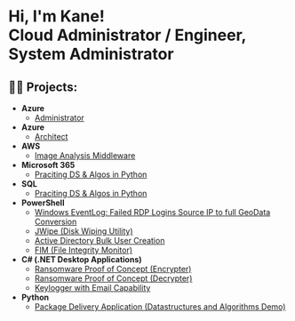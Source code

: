 <h1>Hi, I'm Kane! <br/>Cloud Administrator / Engineer</a>, System Administrator</a></h1>

<h2>👨‍💻 Projects:</h2>

- <b>Azure</b>
  - [Administrator](https://drive.google.com/file/d/1GarwJ-HCAvTHODSrC2v3H5pBuGQJudxd/view?usp=sharing)
- <b>Azure</b>
  - [Architect](https://drive.google.com/file/d/1GZEEwCKrC6poUGEPybLgQY3NBB1Kswfv/view?usp=sharing)
- <b>AWS</b>
  - [Image Analysis Middleware](https://github.com/joshmadakor1/4chan-Image-Analysis-Middleware-C964) <b><i></b></i>
- <b>Microsoft 365</b>
  - [Praciting DS & Algos in Python](https://github.com/joshmadakor1/Algorithms-Practice)
- <b>SQL</b>
  - [Praciting DS & Algos in Python](https://github.com/joshmadakor1/Algorithms-Practice)
- <b>PowerShell</b>
  - [Windows EventLog: Failed RDP Logins Source IP to full GeoData Conversion](https://github.com/joshmadakor1/Sentinel-Lab)
  - [JWipe (Disk Wiping Utility)](https://github.com/joshmadakor1/Jwipe.PowerShell)
  - [Active Directory Bulk User Creation](https://github.com/joshmadakor1/AD_PS)
  - [FIM (File Integrity Monitor)](https://github.com/joshmadakor1/PowerShell-Integrity-FIM)
- <b>C# (.NET Desktop Applications)</b>
  - [Ransomware Proof of Concept (Encrypter)](https://github.com/joshmadakor1/EncrypterPOC)
  - [Ransomware Proof of Concept (Decrypter)](https://github.com/joshmadakor1/DecrypterPOC)
  - [Keylogger with Email Capability](https://github.com/joshmadakor1/Key-Logger-With-Email)
- <b>Python</b>
  - [Package Delivery Application (Datastructures and Algorithms Demo)](https://github.com/joshmadakor1/Package-Delivery-Pathfinding-Algorithm)
